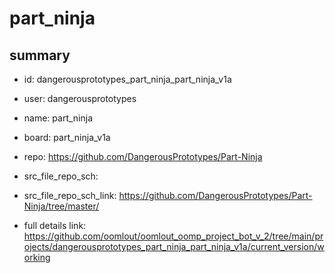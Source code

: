 # part_ninja
 
## summary 
* id: dangerousprototypes_part_ninja_part_ninja_v1a
* user: dangerousprototypes
* name: part_ninja
* board: part_ninja_v1a
* repo: https://github.com/DangerousPrototypes/Part-Ninja



* src_file_repo_sch: 
* src_file_repo_sch_link: https://github.com/DangerousPrototypes/Part-Ninja/tree/master/
* full details link: https://github.com/oomlout/oomlout_oomp_project_bot_v_2/tree/main/projects/dangerousprototypes_part_ninja_part_ninja_v1a/current_version/working  







